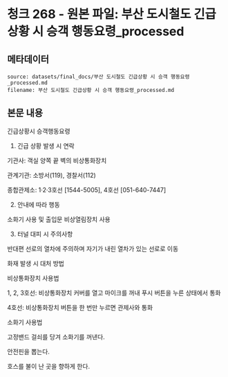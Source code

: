 # 청크 268 - 원본 파일: 부산 도시철도 긴급상황 시 승객 행동요령_processed

## 메타데이터

```
source: datasets/final_docs/부산 도시철도 긴급상황 시 승객 행동요령_processed.md
filename: 부산 도시철도 긴급상황 시 승객 행동요령_processed.md
```

## 본문 내용

긴급상황시 승객행동요령

1. 긴급 상황 발생 시 연락

기관사: 객실 양쪽 끝 벽의 비상통화장치

관계기관: 소방서(119), 경찰서(112)

종합관제소: 1·2·3호선 [1544-5005], 4호선 [051-640-7447]

2. 안내에 따라 행동

소화기 사용 및 출입문 비상열림장치 사용

3. 터널 대피 시 주의사항

반대편 선로의 열차에 주의하며 자기가 내린 열차가 있는 선로로 이동

화재 발생 시 대처 방법

비상통화장치 사용법

1, 2, 3호선: 비상통화장치 커버를 열고 마이크를 꺼내 푸시 버튼을 누른 상태에서 통화

4호선: 비상통화장치 버튼을 한 번만 누르면 관제사와 통화

소화기 사용법

고정밴드 걸쇠를 당겨 소화기를 꺼낸다.

안전핀을 뽑는다.

호스를 불이 난 곳을 향하게 한다.